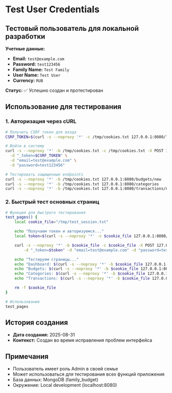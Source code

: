 # Test User Credentials

## Тестовый пользователь для локальной разработки

**Учетные данные:**
- **Email:** `test@example.com`
- **Password:** `test123456`
- **Family Name:** `Test Family`
- **User Name:** `Test User`
- **Currency:** `RUB`

**Статус:** ✅ Успешно создан и протестирован

## Использование для тестирования

### 1. Авторизация через cURL
```bash
# Получить CSRF токен для входа
CSRF_TOKEN=$(curl -s --noproxy '*' -c /tmp/cookies.txt 127.0.0.1:8080/login | grep 'name="_token"' | sed 's/.*value="//g' | sed 's/".*//g')

# Войти в систему
curl -s --noproxy '*' -b /tmp/cookies.txt -c /tmp/cookies.txt -X POST 127.0.0.1:8080/login \
  -d "_token=$CSRF_TOKEN" \
  -d "email=test@example.com" \
  -d "password=test123456"

# Тестировать защищенные endpoints
curl -s --noproxy '*' -b /tmp/cookies.txt 127.0.0.1:8080/budgets/new
curl -s --noproxy '*' -b /tmp/cookies.txt 127.0.0.1:8080/categories
curl -s --noproxy '*' -b /tmp/cookies.txt 127.0.0.1:8080/transactions/new
```

### 2. Быстрый тест основных страниц
```bash
# Функция для быстрого тестирования
test_pages() {
    local cookie_file="/tmp/test_session.txt"

    echo "Получаем токен и авторизуемся..."
    local token=$(curl -s --noproxy '*' -c $cookie_file 127.0.0.1:8080/login | grep '_token' | sed 's/.*value="//g' | sed 's/".*//g')

    curl -s --noproxy '*' -b $cookie_file -c $cookie_file -X POST 127.0.0.1:8080/login \
        -d "_token=$token" -d "email=test@example.com" -d "password=test123456" > /dev/null

    echo "Тестируем страницы..."
    echo "Dashboard: $(curl -s --noproxy '*' -b $cookie_file 127.0.0.1:8080/ | grep '<title>' | sed 's/<title>//g' | sed 's/<\/title>//g')"
    echo "Budgets: $(curl -s --noproxy '*' -b $cookie_file 127.0.0.1:8080/budgets/new | grep '<title>' | sed 's/<title>//g' | sed 's/<\/title>//g')"
    echo "Categories: $(curl -s --noproxy '*' -b $cookie_file 127.0.0.1:8080/categories | grep '<title>' | sed 's/<title>//g' | sed 's/<\/title>//g')"
    echo "Transactions: $(curl -s --noproxy '*' -b $cookie_file 127.0.0.1:8080/transactions/new | grep '<title>' | sed 's/<title>//g' | sed 's/<\/title>//g')"

    rm -f $cookie_file
}

# Использование
test_pages
```

## История создания
- **Дата создания:** 2025-08-31
- **Контекст:** Создан во время исправления проблем интерфейса

## Примечания
- Пользователь имеет роль Admin в своей семье
- Может использоваться для тестирования всех функций приложения
- База данных: MongoDB (family_budget)
- Окружение: Local development (localhost:8080)
